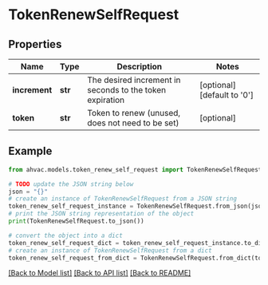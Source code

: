 # TokenRenewSelfRequest


## Properties

Name | Type | Description | Notes
------------ | ------------- | ------------- | -------------
**increment** | **str** | The desired increment in seconds to the token expiration | [optional] [default to '0']
**token** | **str** | Token to renew (unused, does not need to be set) | [optional] 

## Example

```python
from ahvac.models.token_renew_self_request import TokenRenewSelfRequest

# TODO update the JSON string below
json = "{}"
# create an instance of TokenRenewSelfRequest from a JSON string
token_renew_self_request_instance = TokenRenewSelfRequest.from_json(json)
# print the JSON string representation of the object
print(TokenRenewSelfRequest.to_json())

# convert the object into a dict
token_renew_self_request_dict = token_renew_self_request_instance.to_dict()
# create an instance of TokenRenewSelfRequest from a dict
token_renew_self_request_from_dict = TokenRenewSelfRequest.from_dict(token_renew_self_request_dict)
```
[[Back to Model list]](../README.md#documentation-for-models) [[Back to API list]](../README.md#documentation-for-api-endpoints) [[Back to README]](../README.md)


